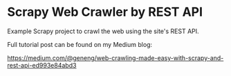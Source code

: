 # Scrapy Web Crawler by REST API
Example Scrapy project to crawl the web using the site's REST API.

Full tutorial post can be found on my Medium blog:

https://medium.com/@geneng/web-crawling-made-easy-with-scrapy-and-rest-api-ed993e84abd3
